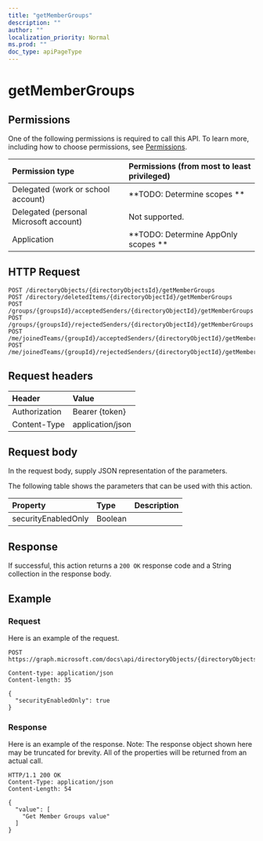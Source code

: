 ```yaml
---
title: "getMemberGroups"
description: ""
author: ""
localization_priority: Normal
ms.prod: ""
doc_type: apiPageType
---
```


# getMemberGroups



## Permissions
One of the following permissions is required to call this API. To learn more, including how to choose permissions, see [Permissions](/concepts/permissions-reference.md).

|Permission type|Permissions (from most to least privileged)|
|:---|:---|
|Delegated (work or school account)|**TODO: Determine scopes **|
|Delegated (personal Microsoft account)|Not supported.|
|Application|**TODO: Determine AppOnly scopes **|

## HTTP Request
<!-- {
  "blockType": "ignored"
}
-->
``` http
POST /directoryObjects/{directoryObjectsId}/getMemberGroups
POST /directory/deletedItems/{directoryObjectId}/getMemberGroups
POST /groups/{groupsId}/acceptedSenders/{directoryObjectId}/getMemberGroups
POST /groups/{groupsId}/rejectedSenders/{directoryObjectId}/getMemberGroups
POST /me/joinedTeams/{groupId}/acceptedSenders/{directoryObjectId}/getMemberGroups
POST /me/joinedTeams/{groupId}/rejectedSenders/{directoryObjectId}/getMemberGroups
```

## Request headers
|Header|Value|
|:---|:---|
|Authorization|Bearer {token}|
|Content-Type|application/json|

## Request body
In the request body, supply JSON representation of the parameters.

The following table shows the parameters that can be used with this action.

|Property|Type|Description|
|:---|:---|:---|
|securityEnabledOnly|Boolean||



## Response
If successful, this action returns a `200 OK` response code and a String collection in the response body.

## Example

### Request
Here is an example of the request.
<!-- {
  "blockType": "request",
  "name": "directoryobject_getmembergroups"
}
-->
``` http
POST https://graph.microsoft.com/docs\api/directoryObjects/{directoryObjectsId}/getMemberGroups

Content-type: application/json
Content-length: 35

{
  "securityEnabledOnly": true
}
```

### Response
Here is an example of the response. Note: The response object shown here may be truncated for brevity. All of the properties will be returned from an actual call.
<!-- {
  "blockType": "response",
  "truncated": true,
  "@odata.type": "collection(edm.string)"
}
-->
``` http
HTTP/1.1 200 OK
Content-Type: application/json
Content-Length: 54

{
  "value": [
    "Get Member Groups value"
  ]
}
```

